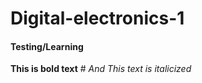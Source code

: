 # Digital-electronics-1

#### Testing/Learning

**This is bold text** #
*And This text is italicized*

